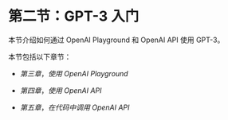 # 第二节：GPT-3 入门

本节介绍如何通过 OpenAI Playground 和 OpenAI API 使用 GPT-3。

本节包括以下章节：

+   *第三章*，*使用 OpenAI Playground*

+   *第四章*，*使用 OpenAI API*

+   *第五章*，*在代码中调用 OpenAI API*

